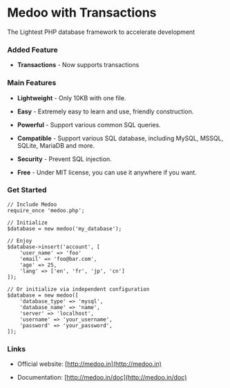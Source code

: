 # Medoo with Transactions

The Lightest PHP database framework to accelerate development

### Added Feature

* **Transactions** - Now supports transactions

### Main Features

* **Lightweight** - Only 10KB with one file.

* **Easy** - Extremely easy to learn and use, friendly construction.

* **Powerful** - Support various common SQL queries.

* **Compatible** - Support various SQL database, including MySQL, MSSQL, SQLite, MariaDB and more.

* **Security** - Prevent SQL injection.

* **Free** - Under MIT license, you can use it anywhere if you want.

### Get Started

    // Include Medoo
    require_once 'medoo.php';
    
    // Initialize
    $database = new medoo('my_database');
    
    // Enjoy
    $database->insert('account', [
        'user_name' => 'foo'
        'email' => 'foo@bar.com',
        'age' => 25,
        'lang' => ['en', 'fr', 'jp', 'cn']
    ]);

    // Or initialize via independent configuration
    $database = new medoo([
        'database_type' => 'mysql',
        'database_name' => 'name',
        'server' => 'localhost',
        'username' => 'your_username',
        'password' => 'your_password',
    ]);

### Links

* Official website: [http://medoo.in](http://medoo.in)

* Documentation: [http://medoo.in/doc](http://medoo.in/doc)
